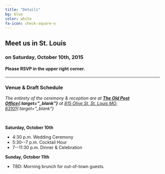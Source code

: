 ```yaml
---
title: "Details"
bg: blue
color: white
fa-icon: check-square-o
---
```


## **Meet us in St. Louis**

### on Saturday, October 10th, 2015

#### **Please RSVP in the upper right corner.**

-------------------------

### **Venue & Draft Schedule**

*The entirety of the ceremony & reception are at **[The Old Post Office](https://www.facebook.com/pages/The-Old-Post-Office/407971419299304){:target="_blank"}** at [815 Olive St, St. Louis MO, 63101](https://www.google.com/maps?ll=38.629057,-90.192944&z=16&t=m&hl=en-US&gl=US&mapclient=embed&cid=16792576850699164824){:target="_blank"}*

<br>

**Saturday, October 10th**

* 4:30 p.m. Wedding Ceremony
* 5:30--7 p.m. Cocktail Hour 
* 7--11:30 p.m. Dinner & Celebration

**Sunday, October 11th**

* TBD: Morning brunch for out-of-town guests.


<!--
<div class="icontain" height="300">
<iframe src="https://www.google.com/maps/embed?pb=!1m18!1m12!1m3!1d3116.8866905752934!2d-90.19253482248763!3d38.628487672892284!2m3!1f0!2f0!3f0!3m2!1i1024!2i768!4f13.1!3m3!1m2!1s0x87d8b319202f6377%3A0xe90b37acc15f1c98!2sOLD+POST+OFFICE+-+ST.+LOUIS!5e0!3m2!1sen!2sus!4v1425090253860" width="600" height="300" frameborder="0" style="border:0"></iframe>
</div>
-->
